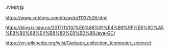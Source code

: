 JVM内存

https://www.cnblogs.com/itplay/p/11137526.html

https://blog.islinjw.cn/2017/11/10/%E6%88%91%E4%B9%9F%E6%9D%A5%E8%B0%88%E4%B8%80%E8%B0%88Java-GC/

https://en.wikipedia.org/wiki/Garbage_collection_(computer_science)
